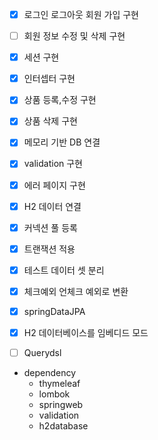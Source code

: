 - [x] 로그인 로그아웃 회원 가입 구현 
- [ ] 회원 정보 수정 및 삭제 구현
- [x] 세션 구현 
- [x] 인터셉터 구현
- [x] 상품 등록,수정 구현
- [x] 상품 삭제 구현
- [x] 메모리 기반 DB 연결
- [x] validation 구현
- [x] 에러 페이지 구현 
- [x] H2 데이터 연결
- [x] 커넥션 풀 등록
- [x] 트랜잭션 적용
- [x] 테스트 데이터 셋 분리
- [x] 체크예외 언체크 예외로 변환
- [x] springDataJPA
- [x] H2 데이터베이스를 임베디드 모드
- [ ] Querydsl


- dependency
  - thymeleaf
  - lombok
  - springweb
  - validation
  - h2database